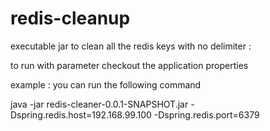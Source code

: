# redis-cleanup
executable jar to clean all the redis keys with no delimiter :


to run with parameter checkout the application properties 

example : you can run the following command

java -jar redis-cleaner-0.0.1-SNAPSHOT.jar -Dspring.redis.host=192.168.99.100 -Dspring.redis.port=6379

